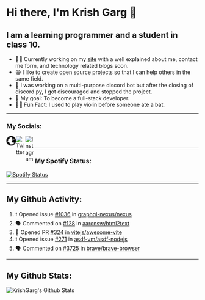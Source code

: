 # Hi there, I'm Krish Garg  👋

## I am a learning programmer and a student in class 10.
- 👨‍💻 Currently working on my [site](https://www.krishgarg.ga) with a well explained about me, contact me form, and technology related blogs soon.
- 😁 I like to create open source projects so that I can help others in the same field.
- 🤖 I was working on a multi-purpose discord bot but after the closing of discord.py, I got discouraged and stopped the project.
- 🥅 My goal: To become a full-stack developer.
- 👨‍🏭 Fun Fact: I used to play violin before someone ate a bat.
---
### My Socials:
[<img align="left" alt="Website" width="25px" src="https://raw.githubusercontent.com/iconic/open-iconic/master/svg/globe.svg" />][website]
[<img align="left" alt="Twitter" width="25px" src="https://cdn.jsdelivr.net/npm/simple-icons@v3/icons/twitter.svg" />][twitter]
[<img align="left" alt="Instagram" width="25px" src="https://cdn.jsdelivr.net/npm/simple-icons@v3/icons/instagram.svg" />][instagram]
<br />

---

### My Spotify Status:
[<img src="https://readme-spotify-status-ten.vercel.app/api/run-spotify-status" alt="Spotify Status" width="400" />](https://open.spotify.com/user/2s0gb214xlmojv1cb8hb9ihze)


---
## My Github Activity:
<!--START_SECTION:activity-->
1. ❗️ Opened issue [#1036](https://github.com/graphql-nexus/nexus/issues/1036) in [graphql-nexus/nexus](https://github.com/graphql-nexus/nexus)
2. 🗣 Commented on [#128](https://github.com/aaronsw/html2text/issues/128) in [aaronsw/html2text](https://github.com/aaronsw/html2text)
3. 💪 Opened PR [#324](https://github.com/vitejs/awesome-vite/pull/324) in [vitejs/awesome-vite](https://github.com/vitejs/awesome-vite)
4. ❗️ Opened issue [#271](https://github.com/asdf-vm/asdf-nodejs/issues/271) in [asdf-vm/asdf-nodejs](https://github.com/asdf-vm/asdf-nodejs)
5. 🗣 Commented on [#3725](https://github.com/brave/brave-browser/issues/3725) in [brave/brave-browser](https://github.com/brave/brave-browser)
<!--END_SECTION:activity-->

---
## My Github Stats:
<img align="left" alt="KrishGarg's Github Stats" src="https://github-readme-stats-plum-chi.vercel.app/api?username=KrishGarg&show_icons=true&hide_border=true&theme=tokyonight" />

[website]: https://krishgarg.ga/
[twitter]: https://twitter.com/KrishGa95586696
[instagram]: https://www.instagram.com/krishgarg6306/
